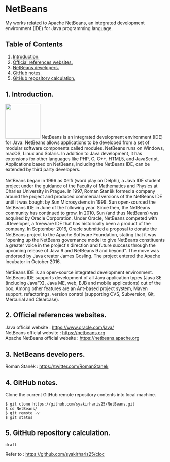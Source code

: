 # NetBeans
My works related to Apache NetBeans, an integrated development environment (IDE) for Java programming language.

## Table of Contents
1. [Introduction.](#introduction)
2. [Official references websites.](#references)
3. [NetBeans developers.](#javadevelopers)
4. [GitHub notes.](#github)
5. [GitHub repository calculation.](#calculation)

<a name="introduction"></a>
## 1. Introduction.
<img src="netbeans.png" height="110">
NetBeans is an integrated development environment (IDE) for Java. NetBeans allows applications to be developed from a set of modular software components called modules. NetBeans runs on Windows, macOS, Linux and Solaris. In addition to Java development, it has extensions for other languages like PHP, C, C++, HTML5, and JavaScript. Applications based on NetBeans, including the NetBeans IDE, can be extended by third party developers.
<br /><br />
NetBeans began in 1996 as Xelfi (word play on Delphi), a Java IDE student project under the guidance of the Faculty of Mathematics and Physics at Charles University in Prague. In 1997, Roman Staněk formed a company around the project and produced commercial versions of the NetBeans IDE until it was bought by Sun Microsystems in 1999. Sun open-sourced the NetBeans IDE in June of the following year. Since then, the NetBeans community has continued to grow. In 2010, Sun (and thus NetBeans) was acquired by Oracle Corporation. Under Oracle, NetBeans competed with JDeveloper, a freeware IDE that has historically been a product of the company. In September 2016, Oracle submitted a proposal to donate the NetBeans project to the Apache Software Foundation, stating that it was "opening up the NetBeans governance model to give NetBeans constituents a greater voice in the project's direction and future success through the upcoming release of Java 9 and NetBeans 9 and beyond". The move was endorsed by Java creator James Gosling. The project entered the Apache Incubator in October 2016.
<br /><br />
NetBeans IDE is an open-source integrated development environment. NetBeans IDE supports development of all Java application types (Java SE (including JavaFX), Java ME, web, EJB and mobile applications) out of the box. Among other features are an Ant-based project system, Maven support, refactorings, version control (supporting CVS, Subversion, Git, Mercurial and Clearcase).

<a name="references"></a>
## 2. Official references websites. <br />
Java official website : https://www.oracle.com/java/ <br />
NetBeans official website : https://netbeans.org <br />
Apache NetBeans official website : https://netbeans.apache.org <br />

<a name="javadevelopers"></a>
## 3. NetBeans developers.
Roman Staněk : https://twitter.com/RomanStanek <br />

<a name="github"></a>
## 4. GitHub notes.
Clone the current GitHub remote repository contents into local machine.
```
$ git clone https://github.com/syakirharis25/NetBeans.git
$ cd NetBeans/
$ git remote -v
$ git status
```

<a name="calculation"></a>
## 5. GitHub repository calculation.
```
draft
```
Refer to : https://github.com/syakirharis25/cloc

